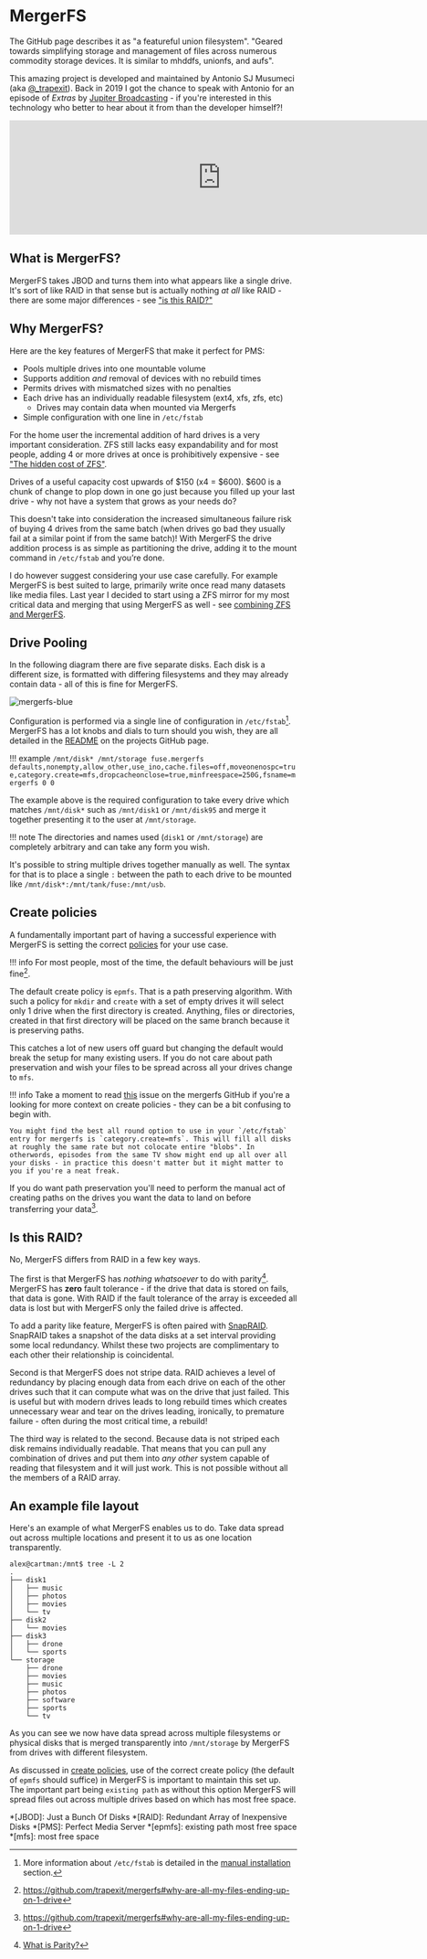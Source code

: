 # MergerFS

The GitHub page describes it as "a featureful union filesystem". "Geared towards simplifying storage and management of files across numerous commodity storage devices. It is similar to mhddfs, unionfs, and aufs".

This amazing project is developed and maintained by Antonio SJ Musumeci (aka [@_trapexit](https://twitter.com/_trapexit)). Back in 2019 I got the chance to speak with Antonio for an episode of *Extras* by [Jupiter Broadcasting](https://www.jupiterbroadcasting.com/) - if you're interested in this technology who better to hear about it from than the developer himself?!

<iframe src="https://player.fireside.fm/v2/WTrMvATU+NSbz5Jst?theme=dark" width="740" height="200" frameborder="0" scrolling="no"></iframe>

## What is MergerFS?

MergerFS takes JBOD and turns them into what appears like a single drive. It's sort of like RAID in that sense but is actually nothing *at all* like RAID - there are some major differences - see ["is this RAID?"](#is-this-raid)

## Why MergerFS?

Here are the key features of MergerFS that make it perfect for PMS:

* Pools multiple drives into one mountable volume
* Supports addition *and* removal of devices with no rebuild times
* Permits drives with mismatched sizes with no penalties
* Each drive has an individually readable filesystem (ext4, xfs, zfs, etc)
    * Drives may contain data when mounted via Mergerfs
* Simple configuration with one line in `/etc/fstab`

For the home user the incremental addition of hard drives is a very important consideration. ZFS still lacks easy expandability and for most people, adding 4 or more drives at once is prohibitively expensive - see ["The hidden cost of ZFS"](http://louwrentius.com/the-hidden-cost-of-using-zfs-for-your-home-nas.html).

Drives of a useful capacity cost upwards of $150 (x4 = $600). $600 is a chunk of change to plop down in one go just because you filled up your last drive - why not have a system that grows as your needs do?

This doesn't take into consideration the increased simultaneous failure risk of buying 4 drives from the same batch (when drives go bad they usually fail at a similar point if from the same batch)! With MergerFS the drive addition process is as simple as partitioning the drive, adding it to the mount command in `/etc/fstab` and you’re done. 

I do however suggest considering your use case carefully. For example MergerFS is best suited to large, primarily write once read many datasets like media files. Last year I decided to start using a ZFS mirror for my most critical data and merging that using MergerFS as well - see [combining ZFS and MergerFS](../advanced/combine-zfs-and-others.md).

## Drive Pooling

In the following diagram there are five separate disks. Each disk is a different size, is formatted with differing filesystems and they may already contain data - all of this is fine for MergerFS.

![mergerfs-blue](../images/mergerfs-blue.png)

Configuration is performed via a single line of configuration in `/etc/fstab`[^1]. MergerFS has a lot knobs and dials to turn should you wish, they are all detailed in the [README](https://github.com/trapexit/mergerfs/blob/master/README.md) on the projects GitHub page.

!!! example
    ```
    /mnt/disk* /mnt/storage fuse.mergerfs defaults,nonempty,allow_other,use_ino,cache.files=off,moveonenospc=true,category.create=mfs,dropcacheonclose=true,minfreespace=250G,fsname=mergerfs 0 0
    ```

The example above is the required configuration to take every drive which matches `/mnt/disk*` such as `/mnt/disk1` or `/mnt/disk95` and merge it together presenting it to the user at `/mnt/storage`.

!!! note
    The directories and names used (`disk1` or `/mnt/storage`) are completely arbitrary and can take any form you wish.

It's possible to string multiple drives together manually as well. The syntax for that is to place a single `:` between the path to each drive to be mounted like `/mnt/disk*:/mnt/tank/fuse:/mnt/usb`.

## Create policies

A fundamentally important part of having a successful experience with MergerFS is setting the correct [policies](https://github.com/trapexit/mergerfs#functions--policies--categories) for your use case. 

!!! info
    For most people, most of the time, the default behaviours will be just fine[^3].

The default create policy is `epmfs`. That is a path preserving algorithm. With such a policy for `mkdir` and `create` with a set of empty drives it will select only 1 drive when the first directory is created. Anything, files or directories, created in that first directory will be placed on the same branch because it is preserving paths.

This catches a lot of new users off guard but changing the default would break the setup for many existing users. If you do not care about path preservation and wish your files to be spread across all your drives change to `mfs`. 

!!! info
    Take a moment to read [this](https://github.com/trapexit/mergerfs/issues/634) issue on the mergerfs GitHub if you're a looking for more context on create policies - they can be a bit confusing to begin with.

    You might find the best all round option to use in your `/etc/fstab` entry for mergerfs is `category.create=mfs`. This will fill all disks at roughly the same rate but not colocate entire "blobs". In otherwords, episodes from the same TV show might end up all over all your disks - in practice this doesn't matter but it might matter to you if you're a neat freak.

If you do want path preservation you'll need to perform the manual act of creating paths on the drives you want the data to land on before transferring your data[^3].

## Is this RAID?

No, MergerFS differs from RAID in a few key ways.

The first is that MergerFS has *nothing whatsoever* to do with parity[^2]. MergerFS has **zero** fault tolerance - if the drive that data is stored on fails, that data is gone. With RAID if the fault tolerance of the array is exceeded all data is lost but with MergerFS only the failed drive is affected.

To add a parity like feature, MergerFS is often paired with [SnapRAID](snapraid.md). SnapRAID takes a snapshot of the data disks at a set interval providing some local redundancy. Whilst these two projects are complimentary to each other their relationship is coincidental.

Second is that MergerFS does not stripe data. RAID achieves a level of redundancy by placing enough data from each drive on each of the other drives such that it can compute what was on the drive that just failed. This is useful but with modern drives leads to long rebuild times which creates unnecessary wear and tear on the drives leading, ironically, to premature failure - often during the most critical time, a rebuild!

The third way is related to the second. Because data is not striped each disk remains individually readable. That means that you can pull any combination of drives and put them into *any other* system capable of reading that filesystem and it will just work. This is not possible without all the members of a RAID array.

## An example file layout

Here's an example of what MergerFS enables us to do. Take data spread out across multiple locations and present it to us as one location transparently.

```
alex@cartman:/mnt$ tree -L 2
.
├── disk1
│   ├── music
│   ├── photos
│   ├── movies
│   └── tv
├── disk2
│   └── movies
├── disk3
│   ├── drone
│   └── sports
└── storage
    ├── drone
    ├── movies
    ├── music
    ├── photos
    ├── software
    ├── sports
    └── tv
```

As you can see we now have data spread across multiple filesystems or physical disks that is merged transparently into `/mnt/storage` by MergerFS from drives with different filesystem. 

As discussed in [create policies](#create-policies), use of the correct create policy (the default of `epmfs` should suffice) in MergerFS is important to maintain this set up. The important part being `existing path` as without this option MergerFS will spread files out across multiple drives based on which has most free space.


[^1]: More information about `/etc/fstab` is detailed in the [manual installation](../installation/manual-install-ubuntu.md) section.
[^2]: [What is Parity?](https://en.wikipedia.org/wiki/Standard_RAID_levels#Simplified_parity_example)
[^3]: https://github.com/trapexit/mergerfs#why-are-all-my-files-ending-up-on-1-drive

*[JBOD]: Just a Bunch Of Disks
*[RAID]: Redundant Array of Inexpensive Disks
*[PMS]: Perfect Media Server
*[epmfs]: existing path most free space
*[mfs]: most free space
